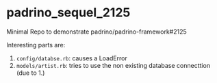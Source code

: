 # padrino_sequel_2125
Minimal Repo to demonstrate padrino/padrino-framework#2125

Interesting parts are:

1. `config/databse.rb`: causes a LoadError
2. `models/artist.rb`: tries to use the non existing database connecttion (due to 1.)
